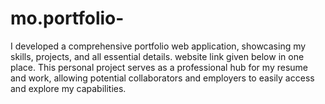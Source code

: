 # mo.portfolio-
I developed a comprehensive portfolio web application, showcasing my skills, projects, and all essential details. website link given below in one place. This personal project serves as a professional hub for my resume and work, allowing potential collaborators and employers to easily access and explore my capabilities.
